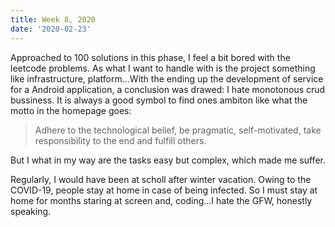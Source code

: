 ```yaml
---
title: Week 8, 2020
date: '2020-02-23'
---
```


Approached to 100 solutions in this phase, I feel a bit bored with the leetcode problems. As what I want to handle with is the project something like infrastructure, platform...With the ending up the development of service for a Android application, a conclusion was drawed: I hate monotonous crud bussiness. It is always a good symbol to find ones ambiton like what the motto in the homepage goes:

> Adhere to the technological belief, be pragmatic, self-motivated, take responsibility to the end and fulfill others.

But I what in my way are the tasks easy but complex, which made me suffer.

Regularly, I would have been at scholl after winter vacation. Owing to the COVID-19, people stay at home in case of being infected. So I must stay at home for months staring at screen and, coding...I hate the GFW, honestly speaking.